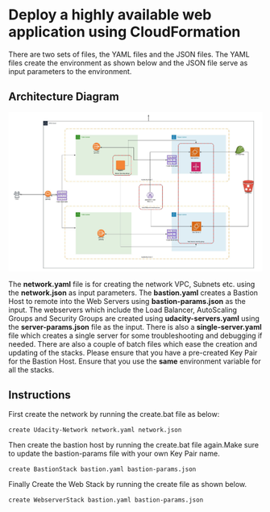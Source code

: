 # Deploy a highly available web application using CloudFormation

There are two sets of files, the YAML files and the JSON files. The YAML files create the environment as shown below and the JSON file serve as input parameters to the environment.

## Architecture Diagram

![Diagram](Udacity%20Project2%20Diagram.jpeg)

 The **network.yaml** file is for creating the network VPC, Subnets etc. using the **network.json** as input parameters. The **bastion.yaml** creates a Bastion Host to remote into the Web Servers using **bastion-params.json** as the input. The webservers which include the Load Balancer, AutoScaling Groups and Security Groups are created using **udacity-servers.yaml** using the **server-params.json** file as the input. There is also a **single-server.yaml** file which creates a single server for some troubleshooting and debugging if needed. There are also a couple of batch files which ease the creation and updating of the stacks. Please ensure that you have a pre-created Key Pair for the Bastion Host. Ensure that you use the **same** environment variable for all the stacks. 


## Instructions

First create the network by running the create.bat file as below:

```
create Udacity-Network network.yaml network.json
```

 Then create the bastion host by running the create.bat file again.Make sure to update the bastion-params file with your own Key Pair name.

```
create BastionStack bastion.yaml bastion-params.json
```
Finally Create the Web Stack by running the create file as shown below.


```
create WebserverStack bastion.yaml bastion-params.json
```

